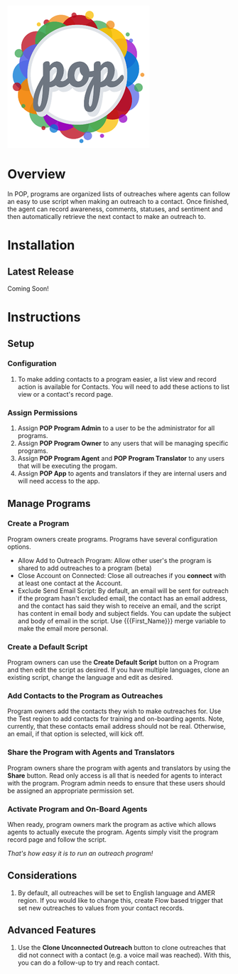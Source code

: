 ![POP Logo](img/pop-logo_320px.png "POP")

# Overview
In POP, programs are organized lists of outreaches where agents can follow an easy to use script when making an outreach to a contact. Once finished, the agent can record awareness, comments, statuses, and sentiment and then automatically retrieve the next contact to make an outreach to.

# Installation

## Latest Release

Coming Soon!

# Instructions

## Setup

### Configuration

1. To make adding contacts to a program easier, a list view and record action is available for Contacts. You will need to add these actions to list view or a contact's record page.

### Assign Permissions

1. Assign **POP Program Admin** to a user to be the administrator for all programs.
2. Assign **POP Program Owner** to any users that will be managing specific programs.
3. Assign **POP Program Agent** and **POP Program Translator** to any users that will be executing the progam.
4. Assign **POP App** to agents and translators if they are internal users and will need access to the app.

## Manage Programs

### Create a Program

Program owners create programs. Programs have several configuration options.
- Allow Add to Outreach Program: Allow other user's the program is shared to add outreaches to a program (beta)
- Close Account on Connected: Close all outreaches if you **connect** with at least one contact at the Account.
- Exclude Send Email Script: By default, an email will be sent for outreach if the program hasn't excluded email, the contact has an email address, and the contact has said they wish to receive an email, and the script has content in email body and subject fields. You can update the subject and body of email in the script. Use {{{First_Name}}} merge variable to make the email more personal.

### Create a Default Script
 
Program owners can use the **Create Default Script** button on a Program and then edit the script as desired. If you have multiple languages, clone an existing script, change the language and edit as desired.

### Add Contacts to the Program as Outreaches

Program owners add the contacts they wish to make outreaches for. Use the Test region to add contacts for training and on-boarding agents. Note, currently, that these contacts email address should not be real. Otherwise, an email, if that option is selected, will kick off.

### Share the Program with Agents and Translators

Program owners share the program with agents and translators by using the **Share** button. Read only access is all that is needed for agents to interact with the program. Program admin needs to ensure that these users should be assigned an appropriate permission set.

### Activate Program and On-Board Agents

When ready, program owners mark the program as active which allows agents to actually execute the program. Agents simply visit the program record page and follow the script.

*That's how easy it is to run an outreach program!*

## Considerations

1. By default, all outreaches will be set to English language and AMER region. If you would like to change this, create Flow based trigger that set new outreaches to values from your contact records.

## Advanced Features

1. Use the **Clone Unconnected Outreach** button to clone outreaches that did not connect with a contact (e.g. a voice mail was reached). With this, you can do a follow-up to try and reach contact.
